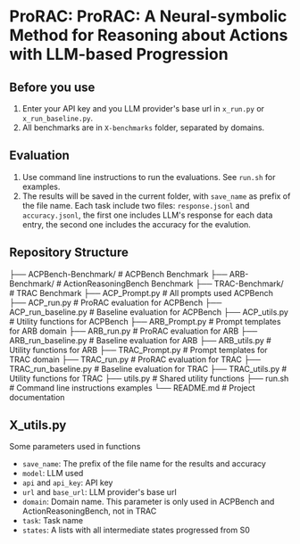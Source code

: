 # ProRAC: ProRAC: A Neural-symbolic Method for Reasoning about Actions with LLM-based Progression

## Before you use
1. Enter your API key and you LLM provider's base url in `x_run.py` or `x_run_baseline.py`.
2. All benchmarks are in `X-benchmarks` folder, separated by domains.

## Evaluation
1. Use command line instructions to run the evaluations. See `run.sh` for examples.
2. The results will be saved in the current folder, with `save_name` as prefix of the file name. Each task include two files: `response.jsonl` and `accuracy.jsonl`, the first one includes LLM's response for each data entry, the second one includes the accuracy for the evalution.

## Repository Structure
├── ACPBench-Benchmark/        # ACPBench Benchmark 
├── ARB-Benchmark/             # ActionReasoningBench Benchmark
├── TRAC-Benchmark/            # TRAC Benchmark
├── ACP_Prompt.py              # All prompts used ACPBench
├── ACP_run.py                 # ProRAC evaluation for ACPBench
├── ACP_run_baseline.py        # Baseline evaluation for ACPBench
├── ACP_utils.py               # Utility functions for ACPBench
├── ARB_Prompt.py              # Prompt templates for ARB domain
├── ARB_run.py                 # ProRAC evaluation for ARB
├── ARB_run_baseline.py        # Baseline evaluation for ARB
├── ARB_utils.py               # Utility functions for ARB
├── TRAC_Prompt.py             # Prompt templates for TRAC domain
├── TRAC_run.py                # ProRAC evaluation for TRAC
├── TRAC_run_baseline.py       # Baseline evaluation for TRAC
├── TRAC_utils.py              # Utility functions for TRAC
├── utils.py                   # Shared utility functions
├── run.sh                     # Command line instructions examples 
└── README.md                  # Project documentation

## X_utils.py
Some parameters used in functions
- `save_name`: The prefix of the file name for the results and accuracy
- `model`: LLM used
- `api` and `api_key`: API key 
- `url` and `base_url`: LLM provider's base url
- `domain`: Domain name. This parameter is only used in ACPBench and ActionReasoningBench, not in TRAC
- `task`: Task name
- `states`: A lists with all intermediate states progressed from S0
  